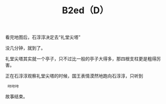 ﻿---
title: B2ed（D）
tags: 新建,模板,
renderNumberedHeading: true
grammar_cjkRuby: true
---

看完地图后，石淳淳决定去“礼堂尖塔”    

没几分钟，就到了。  

礼堂尖塔其实就一个亭子，只不过比一般的亭子大得多，那四根支柱更是粗得厉害。  

正在石淳淳观察礼堂尖塔的时候，国王表情漠然地跑向石淳淳，只听到  

     咔咔咔   

故事结束。
    


